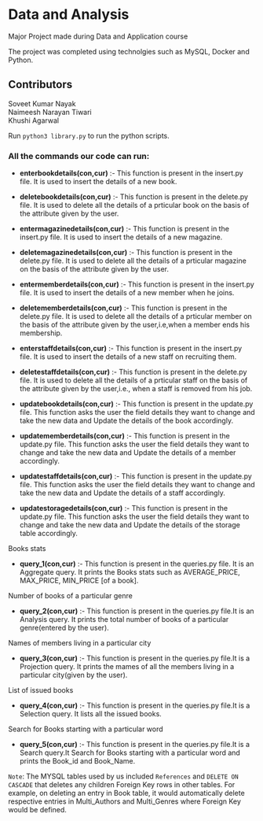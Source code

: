 # Data and Analysis
Major Project made during Data and Application course

The project was completed using technolgies such as MySQL, Docker and Python.

## Contributors
Soveet Kumar Nayak   
Naimeesh Narayan Tiwari   
Khushi Agarwal     

Run `python3 library.py` to run the python scripts.


### All the commands our code can run:

* **enterbookdetails(con,cur)** :- This function is present in the insert.py file. It is used to insert the details of a new book.

* **deletebookdetails(con,cur)** :- This function is present in the delete.py file. It is used to delete all the details of a prticular book on the basis of the attribute given by the user.


* **entermagazinedetails(con,cur)** :- This function is present in the insert.py file. It is used to insert the details of a new magazine.

* **deletemagazinedetails(con,cur)** :- This function is present in the delete.py file. It is used to delete all the details of a prticular magazine on the basis of the attribute given by the user.


* **entermemberdetails(con,cur)** :- This function is present in the insert.py file. It is used to insert the details of a new member when he joins.

* **deletememberdetails(con,cur)** :- This function is present in the delete.py file. It is used to delete all the details of a prticular member on the basis of the attribute given by the user,i.e,when a member ends his membership.


* **enterstaffdetails(con,cur)** :- This function is present in the insert.py file. It is used to insert the details of a new staff on recruiting them.

* **deletestaffdetails(con,cur)** :- This function is present in the delete.py file. It is used to delete all the details of a prticular staff on the basis of the attribute given by the user,i.e., when a staff is removed from his job.


* **updatebookdetails(con,cur)** :- This function is present in the update.py file. This function asks the user the field details they want to change and take the new data and Update the details of the book accordingly.

* **updatememberdetails(con,cur)** :- This function is present in the update.py file. This function asks the user the field details they want to change and take the new data and Update the details of a member accordingly.

* **updatestaffdetails(con,cur)** :- This function is present in the update.py file. This function asks the user the field details they want to change and take the new data and Update the details of a staff accordingly.

* **updatestoragedetails(con,cur)** :- This function is present in the update.py file. This function asks the user the field details they want to change and take the new data and Update the details of the storage table accordingly.

Books stats
* **query_1(con,cur)** :- This function is present in the queries.py file. It is an Aggregate query. It prints the Books stats such as AVERAGE_PRICE, MAX_PRICE, MIN_PRICE [of a book].

Number of books of a particular genre
* **query_2(con,cur)** :- This function is present in the queries.py file.It is an Analysis query. It prints the total number of books of a particular genre(entered by the user).

Names of members living in a particular city
* **query_3(con,cur)** :- This function is present in the queries.py file.It is a Projection query. It prints the mames of all the members living in a particular city(given by the user).

List of issued books
* **query_4(con,cur)** :- This function is present in the queries.py file.It is a Selection query. It lists all the issued books.

Search for Books starting with a particular word
* **query_5(con,cur)** :- This function is present in the queries.py file.It is a Search query.It Search for Books starting with a particular word and prints the Book_id and Book_Name.

`Note`: The MYSQL tables used by us included `References` and `DELETE ON CASCADE` that deletes any children Foreign Key rows in other tables. For example, on deleting an entry in Book table, it would automatically delete respective entries in Multi_Authors and Multi_Genres where Foreign Key would be defined.
